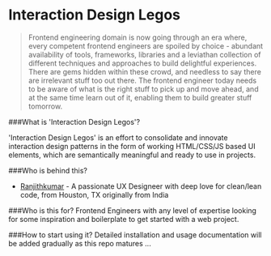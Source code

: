 # Interaction Design Legos

> Frontend engineering domain is now going through an era where, every competent frontend engineers are spoiled by choice - abundant availability of tools, frameworks, libraries and a leviathan collection of different techniques and approaches to build delightful experiences. There are gems hidden within these crowd, and needless to say there are irrelevant stuff too out there. The frontend engineer today needs to be aware of what is the right stuff to pick up and move ahead, and at the same time learn out of it, enabling them to build greater stuff tomorrow.

###What is 'Interaction Design Legos'?

'Interaction Design Legos' is an effort to consolidate and innovate interaction design patterns in the form of working HTML/CSS/JS based UI elements, which are semantically meaningful and ready to use in projects.

###Who is behind this?

- [Ranjithkumar](http://twitter.com/mysticpixels) - A passionate UX Designeer with deep love for clean/lean code, from Houston, TX originally from India

###Who is this for?
Frontend Engineers with any level of expertise looking for some inspiration and boilerplate to get started with a web project.

###How to start using it?
Detailed installation and usage documentation will be added gradually as this repo matures ...